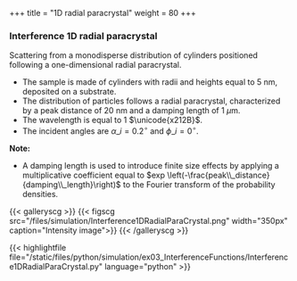 +++
title = "1D radial paracrystal"
weight = 80
+++

### Interference 1D radial paracrystal

Scattering from a monodisperse distribution of cylinders positioned following a one-dimensional radial paracrystal.

* The sample is made of cylinders with radii and heights equal to $5$ nm, deposited on a substrate.
* The distribution of particles follows a radial paracrystal, characterized by a peak distance of $20$ nm and a damping length of $1$ $\mu$m.
* The wavelength is equal to $1$ $\unicode{x212B}$.
* The incident angles are $\alpha\_i = 0.2 ^{\circ}$ and $\phi\_i = 0^{\circ}$.  

**Note:**

* A damping length is used to introduce finite size effects by applying a multiplicative coefficient equal to 
$exp \left(-\frac{peak\\_distance}{damping\\_length}\right)$ to the Fourier transform of the probability densities.

{{< galleryscg >}}
{{< figscg src="/files/simulation/Interference1DRadialParaCrystal.png" width="350px" caption="Intensity image">}}
{{< /galleryscg >}}

{{< highlightfile file="/static/files/python/simulation/ex03_InterferenceFunctions/Interference1DRadialParaCrystal.py" language="python" >}}
